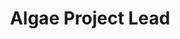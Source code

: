 ---
layout: post
weight: 800
name: Ophela Zhang
title: Algae Project Lead
img: /assets/images/members/ophela.jpg
email: algae@ubcenvision.com
biography: >
  Ophela Zhang is a third-year chemical and biological engineering student. Her current co-op position as a junior research scientist in a biorefinery lab has fostered her interest in biomass based fuels and given her ideas in developing the algae project.  
  linkedin: www.linkedin.com/in/ophela-zhang---
---